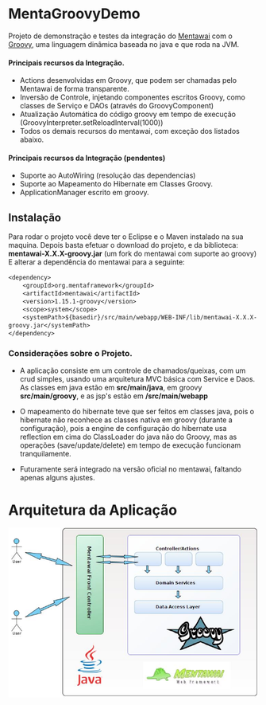 MentaGroovyDemo
==========================

Projeto de demonstração e testes da integração do [Mentawai](http://www.mentaframework.org/) com o [Groovy](http://groovy.codehaus.org/), uma linguagem dinâmica baseada no java e que roda na JVM. <br/>


#### Principais recursos da Integração.
- Actions desenvolvidas em Groovy, que podem ser chamadas pelo Mentawai de forma transparente.
- Inversão de Controle, injetando componentes escritos Groovy, como classes de Serviço e DAOs (através do GroovyComponent)
- Atualização Automática do código groovy em tempo de execução (GroovyInterpreter.setReloadInterval(1000))
- Todos os demais recursos do mentawai, com exceção dos listados abaixo.

#### Principais recursos da Integração (pendentes)
- Suporte ao AutoWiring (resolução das dependencias)
- Suporte ao Mapeamento do Hibernate em Classes Groovy.
- ApplicationManager escrito em groovy.


Instalação
--------------------

Para rodar o projeto você deve ter o Eclipse e o Maven instalado na sua maquina. Depois basta efetuar o download do projeto, e da biblioteca: <b>mentawai-X.X.X-groovy.jar</b> (um fork do mentawai com suporte ao groovy)
E alterar a dependência do mentawai para a seguinte:

	<dependency>
		<groupId>org.mentaframework</groupId>
		<artifactId>mentawai</artifactId>
		<version>1.15.1-groovy</version>
		<scope>system</scope>
		<systemPath>${basedir}/src/main/webapp/WEB-INF/lib/mentawai-X.X.X-groovy.jar</systemPath>
	</dependency>




### Considerações sobre o Projeto.
- A aplicação consiste em um controle de chamados/queixas, com um crud simples, usando uma arquitetura MVC básica com Service e Daos. <br/>
As classes em java estão em <b>src/main/java</b>, em groovy <b>src/main/groovy</b>, e as jsp's estão em <b>/src/main/webapp</b>

- O mapeamento do hibernate teve que ser feitos em classes java, pois o hibernate não reconhece as classes nativa em groovy (durante a configuração), pois a engine de configuração do hibernate usa reflection em cima do ClassLoader do java não do Groovy, mas as operações (save/update/delete) em tempo de execução funcionam tranquilamente.

- Futuramente será integrado na versão oficial no mentawai, faltando apenas alguns ajustes.


Arquitetura da Aplicação
=========================
![Arquitetura](https://github.com/mentawai/MentaGroovyDemo/raw/master/artefatos/Arquitetura.jpg) 